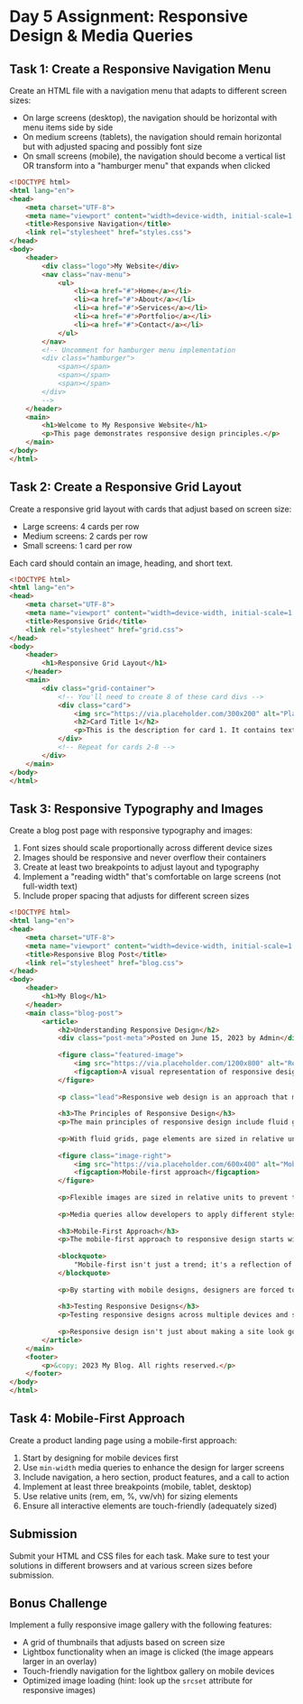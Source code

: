 # Day 5 Assignment: Responsive Design & Media Queries

## Task 1: Create a Responsive Navigation Menu

Create an HTML file with a navigation menu that adapts to different screen sizes:
- On large screens (desktop), the navigation should be horizontal with menu items side by side
- On medium screens (tablets), the navigation should remain horizontal but with adjusted spacing and possibly font size
- On small screens (mobile), the navigation should become a vertical list OR transform into a "hamburger menu" that expands when clicked

```html
<!DOCTYPE html>
<html lang="en">
<head>
    <meta charset="UTF-8">
    <meta name="viewport" content="width=device-width, initial-scale=1.0">
    <title>Responsive Navigation</title>
    <link rel="stylesheet" href="styles.css">
</head>
<body>
    <header>
        <div class="logo">My Website</div>
        <nav class="nav-menu">
            <ul>
                <li><a href="#">Home</a></li>
                <li><a href="#">About</a></li>
                <li><a href="#">Services</a></li>
                <li><a href="#">Portfolio</a></li>
                <li><a href="#">Contact</a></li>
            </ul>
        </nav>
        <!-- Uncomment for hamburger menu implementation
        <div class="hamburger">
            <span></span>
            <span></span>
            <span></span>
        </div>
        -->
    </header>
    <main>
        <h1>Welcome to My Responsive Website</h1>
        <p>This page demonstrates responsive design principles.</p>
    </main>
</body>
</html>
```

## Task 2: Create a Responsive Grid Layout

Create a responsive grid layout with cards that adjust based on screen size:
- Large screens: 4 cards per row
- Medium screens: 2 cards per row
- Small screens: 1 card per row

Each card should contain an image, heading, and short text.

```html
<!DOCTYPE html>
<html lang="en">
<head>
    <meta charset="UTF-8">
    <meta name="viewport" content="width=device-width, initial-scale=1.0">
    <title>Responsive Grid</title>
    <link rel="stylesheet" href="grid.css">
</head>
<body>
    <header>
        <h1>Responsive Grid Layout</h1>
    </header>
    <main>
        <div class="grid-container">
            <!-- You'll need to create 8 of these card divs -->
            <div class="card">
                <img src="https://via.placeholder.com/300x200" alt="Placeholder image">
                <h2>Card Title 1</h2>
                <p>This is the description for card 1. It contains text that describes the card content.</p>
            </div>
            <!-- Repeat for cards 2-8 -->
        </div>
    </main>
</body>
</html>
```

## Task 3: Responsive Typography and Images

Create a blog post page with responsive typography and images:

1. Font sizes should scale proportionally across different device sizes
2. Images should be responsive and never overflow their containers
3. Create at least two breakpoints to adjust layout and typography
4. Implement a "reading width" that's comfortable on large screens (not full-width text)
5. Include proper spacing that adjusts for different screen sizes

```html
<!DOCTYPE html>
<html lang="en">
<head>
    <meta charset="UTF-8">
    <meta name="viewport" content="width=device-width, initial-scale=1.0">
    <title>Responsive Blog Post</title>
    <link rel="stylesheet" href="blog.css">
</head>
<body>
    <header>
        <h1>My Blog</h1>
    </header>
    <main class="blog-post">
        <article>
            <h2>Understanding Responsive Design</h2>
            <div class="post-meta">Posted on June 15, 2023 by Admin</div>
            
            <figure class="featured-image">
                <img src="https://via.placeholder.com/1200x800" alt="Responsive Design Concept">
                <figcaption>A visual representation of responsive design across devices</figcaption>
            </figure>
            
            <p class="lead">Responsive web design is an approach that makes web pages render well on a variety of devices and window or screen sizes. Recent work also considers the viewer proximity as part of the viewing context as an extension for RWD.</p>
            
            <h3>The Principles of Responsive Design</h3>
            <p>The main principles of responsive design include fluid grids, flexible images, and media queries. Together, these principles allow a webpage to adapt to any screen size, from desktop computers to smartphones.</p>
            
            <p>With fluid grids, page elements are sized in relative units like percentages rather than absolute units like pixels. This allows the layout to resize based on the screen size without creating fixed breakpoints.</p>
            
            <figure class="image-right">
                <img src="https://via.placeholder.com/600x400" alt="Mobile responsive design">
                <figcaption>Mobile-first approach</figcaption>
            </figure>
            
            <p>Flexible images are sized in relative units to prevent them from displaying outside their containing element. The most common approach is setting the CSS property max-width to 100%.</p>
            
            <p>Media queries allow developers to apply different styles based on the device's characteristics, most commonly the width of the browser. This enables completely different layouts on different screen sizes.</p>
            
            <h3>Mobile-First Approach</h3>
            <p>The mobile-first approach to responsive design starts with designing for the smallest screen size, then progressively enhancing the design for larger screens. This approach ensures that mobile users have all the necessary content and functionality.</p>
            
            <blockquote>
                "Mobile-first isn't just a trend; it's a reflection of how people are accessing the internet today."
            </blockquote>
            
            <p>By starting with mobile designs, designers are forced to prioritize content and focus on what's really important. This leads to cleaner, more focused designs across all screen sizes.</p>
            
            <h3>Testing Responsive Designs</h3>
            <p>Testing responsive designs across multiple devices and screen sizes is crucial for ensuring a good user experience. Browsers' developer tools offer device emulation features, but there's no substitute for testing on actual devices.</p>
            
            <p>Responsive design isn't just about making a site look good on different screen sizes; it's about creating an optimal experience regardless of how users access your content.</p>
        </article>
    </main>
    <footer>
        <p>&copy; 2023 My Blog. All rights reserved.</p>
    </footer>
</body>
</html>
```

## Task 4: Mobile-First Approach

Create a product landing page using a mobile-first approach:

1. Start by designing for mobile devices first
2. Use `min-width` media queries to enhance the design for larger screens
3. Include navigation, a hero section, product features, and a call to action
4. Implement at least three breakpoints (mobile, tablet, desktop)
5. Use relative units (rem, em, %, vw/vh) for sizing elements
6. Ensure all interactive elements are touch-friendly (adequately sized)

## Submission
Submit your HTML and CSS files for each task. Make sure to test your solutions in different browsers and at various screen sizes before submission.

## Bonus Challenge
Implement a fully responsive image gallery with the following features:
- A grid of thumbnails that adjusts based on screen size
- Lightbox functionality when an image is clicked (the image appears larger in an overlay)
- Touch-friendly navigation for the lightbox gallery on mobile devices
- Optimized image loading (hint: look up the `srcset` attribute for responsive images)